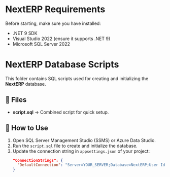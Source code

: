 # NextERP Requirements

Before starting, make sure you have installed:

- .NET 9 SDK  
- Visual Studio 2022 (ensure it supports .NET 9)  
- Microsoft SQL Server 2022

# NextERP Database Scripts

This folder contains SQL scripts used for creating and initializing the **NextERP** database.

## 📂 Files
- **script.sql** → Combined script for quick setup.

## 🚀 How to Use
1. Open SQL Server Management Studio (SSMS) or Azure Data Studio.
2. Run the `script.sql` file to create and initialize the database.
3. Update the connection string in `appsettings.json` of your project:
   ```json
   "ConnectionStrings": {
     "DefaultConnection": "Server=YOUR_SERVER;Database=NextERP;User Id=YOUR_USER;Password=YOUR_PASSWORD;"
   }
